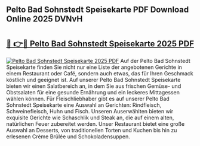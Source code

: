 ## Pelto Bad Sohnstedt Speisekarte PDF Download Online 2025 DVNvH

# <h2><a href="http://gcccl2u.nevu.top/?p=Pelto+Bad+Sohnstedt+Speisekarte">🔗 👉🔴 Pelto Bad Sohnstedt Speisekarte 2025 PDF</a></h2>

[![Pelto Bad Sohnstedt Speisekarte 2025 PDF](https://i.imgur.com/dBaPXMq.png)](http://gcccl2u.nevu.top/?p=Pelto+Bad+Sohnstedt+Speisekarte)
Auf der Pelto Bad Sohnstedt Speisekarte finden Sie nicht nur eine Liste der angebotenen Gerichte in einem Restaurant oder Café, sondern auch etwas, das für Ihren Geschmack köstlich und geeignet ist. Auf unserer Pelto Bad Sohnstedt Speisekarte bieten wir einen Salatbereich an, in dem Sie aus frischen Gemüse- und Obstsalaten für eine gesunde Ernährung und ein leckeres Mittagessen wählen können. Für Fleischliebhaber gibt es auf unserer Pelto Bad Sohnstedt Speisekarte eine Auswahl an Gerichten: Rindfleisch, Schweinefleisch, Huhn und Fisch. Unseren Auserwählten bieten wir exquisite Gerichte wie Schaschlik und Steak an, die auf einem alten, natürlichen Feuer zubereitet werden. Unser Restaurant bietet eine große Auswahl an Desserts, von traditionellen Torten und Kuchen bis hin zu erlesenen Crème Brûlée und Schokoladensuppen.
